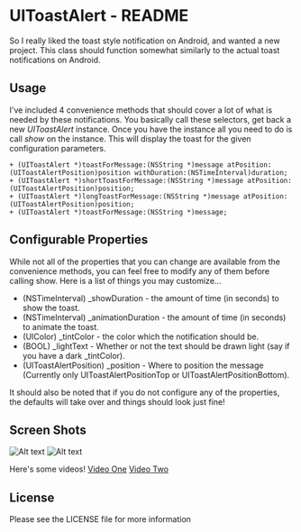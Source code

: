 UIToastAlert - README
=====================

So I really liked the toast style notification on Android, and wanted a new project. This class should function somewhat similarly to the actual toast notifications on Android.

Usage
------
  I've included 4 convenience methods that should cover a lot of what is needed by these notifications. You basically call these selectors, get back a new _UIToastAlert_ instance. Once you have the instance all you need to do is call _show_ on the instance. This will display the toast for the given configuration parameters.

	+ (UIToastAlert *)toastForMessage:(NSString *)message atPosition:(UIToastAlertPosition)position withDuration:(NSTimeInterval)duration;
	+ (UIToastAlert *)shortToastForMessage:(NSString *)message atPosition:(UIToastAlertPosition)position;
	+ (UIToastAlert *)longToastForMessage:(NSString *)message atPosition:(UIToastAlertPosition)position;
	+ (UIToastAlert *)toastForMessage:(NSString *)message;
Configurable Properties
-----------------------

While not all of the properties that you can change are available from the convenience methods, you can feel free to modify any of them before calling show. Here is a list of things you may customize...

* (NSTimeInterval) \_showDuration - the amount of time (in seconds) to show the toast.
* (NSTimeInterval) \_animationDuration - the amount of time (in seconds) to animate the toast.
* (UIColor) \_tintColor - the color which the notification should be. 
* (BOOL) \_lightText - Whether or not the text should be drawn light (say if you have a dark \_tintColor).
* (UIToastAlertPosition) \_position - Where to position the message (Currently only UIToastAlertPositionTop or UIToastAlertPositionBottom).

It should also be noted that if you do not configure any of the properties, the defaults will take over and things should look just fine!

Screen Shots
------------
![Alt text](http://bit.ly/pTshQk "Alert One")
![Alt text](http://bit.ly/nOCkf4 "Alert Two")

Here's some videos!
[Video One](http://bit.ly/pANgES "Video One")
[Video Two](http://bit.ly/pYB5bI "Video Two")

License
-------

Please see the LICENSE file for more information